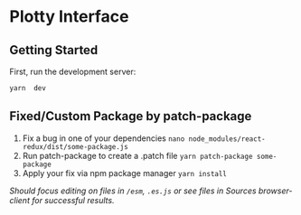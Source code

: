 # Plotty Interface
## Getting Started
First, run the development server:
```bash
yarn  dev
```

## Fixed/Custom Package by patch-package
1) Fix a bug in one of your dependencies
`nano node_modules/react-redux/dist/some-package.js`
2) Run patch-package to create a .patch file
`yarn patch-package some-package`
3) Apply your fix via npm package manager
`yarn install`

*Should focus editing on files in `/esm`, `.es.js` or see files in Sources browser-client for successful results.*